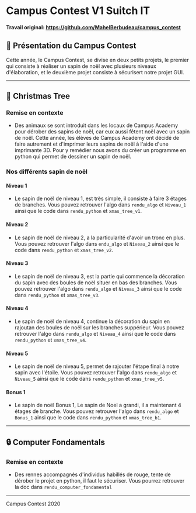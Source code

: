 # Campus Contest V1 Suitch IT

#### Travail original: https://github.com/MahelBerbudeau/campus_contest

## 📜 Présentation du Campus Contest

Cette année, le Campus Contest, se divise en deux petits projets, le premier qui consiste à réaliser un sapin de noël avec plusieurs niveaux d'élaboration, et le deuxième projet consiste à sécurisert notre projet GUI.

-----------------

## 🎄 Christmas Tree 

### Remise en contexte

* Des animaux se sont introduit dans les locaux de Campus Academy pour dérober des sapins de noël, car eux aussi fêtent noël avec un sapin de noël. Cette année, les élèves de Campus Academy ont décidé de faire autrement et d'imprimer leurs sapins de noël à l'aide d'une imprimante 3D. Pour y remédier nous avons du créer un programme en python qui permet de dessiner un sapin de noël.

### Nos différents sapin de noël

#### Niveau 1

* Le sapin de noël de niveau 1, est très simple, il consiste à faire 3 étages de branches. Vous pouvez retrouver l'algo dans `rendu_algo` et `Niveau_1` ainsi que le code dans `rendu_python` et `xmas_tree_v1`.

#### Niveau 2
	
* Le sapin de noël de niveau 2, a la particularité d'avoir un tronc en plus. Vous pouvez retrouver l'algo dans `endu_algo` et `Niveau_2` ainsi que le code dans `rendu_python` et `xmas_tree_v2`.

#### Niveau 3
	
* Le sapin de noël de niveau 3, est la partie qui commence la décoration du sapin avec des boules de noël situer en bas des branches. Vous pouvez retrouver l'algo dans `rendu_algo` et `Niveau_3` ainsi que le code dans `rendu_python` et `xmas_tree_v3`.
	
#### Niveau 4
	
* Le sapin de noël de niveau 4, continue la décoration du sapin en rajoutan des boules de noël sur les branches suppérieur. Vous pouvez retrouver l'algo dans `rendu_algo` et `Niveau_4` ainsi que le code dans `rendu_python` et `xmas_tree_v4`.

#### Niveau 5

* Le sapin de noël de niveau 5, permet de rajouter l'étape final à notre sapin avec l'étoile. Vous pouvez retrouver l'algo dans `rendu_algo` et `Niveau_5` ainsi que le code dans `rendu_python` et `xmas_tree_v5`.

#### Bonus 1

* Le sapin de noël Bonus 1, Le sapin de Noel a grandi, il a maintenant 4 étages de branche. Vous pouvez retrouver l'algo dans `rendu_algo` et `Bonus_1` ainsi que le code dans `rendu_python` et `xmas_tree_b1`.

-----------------

## 🔒 Computer Fondamentals

### Remise en contexte

* Des rennes accompagnés d'individus habillés de rouge, tente de dérober le projet en python, il faut le sécuriser. Vous pourrez retrouver la doc dans `rendu_computer_fondamental`

-----------------

Campus Contest 2020